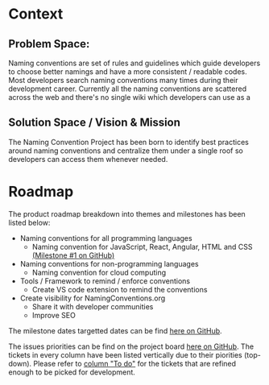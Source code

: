 # Context
## Problem Space:
Naming conventions are set of rules and guidelines which guide developers to choose better namings and have a more consistent / readable codes. Most developers search naming conventions many times during their development career. Currently all the naming conventions are scattered across the web and there's no single wiki which developers can use as a 

## Solution Space / Vision & Mission
The Naming Convention Project has been born to identify best practices around naming conventions and centralize them under a single roof so developers can access them whenever needed.

# Roadmap
The product roadmap breakdown into themes and milestones has been listed below:
- Naming conventions for all programming languages
    - Naming convention for JavaScript, React, Angular, HTML and CSS [(Milestone #1 on GitHub)](https://github.com/naming-convention/naming-convention-guides/milestone/1)
- Naming conventions for non-programming languages
    - Naming convention for cloud computing
- Tools / Framework to remind / enforce conventions
    - Create VS code extension to remind the conventions
- Create visibility for NamingConventions.org
    - Share it with developer communities
    - Improve SEO

The milestone dates targetted dates can be find [here on GitHub](https://github.com/naming-convention/naming-convention-guides/milestones).


The issues priorities can be find on the project board [here on GitHub](https://github.com/naming-convention/naming-convention-guides/projects/1). The tickets in every column have been listed vertically due to their piorities (top-down). Please refer to [column "To do"](https://github.com/naming-convention/naming-convention-guides/projects/1#column-4526844) for the tickets that are refined enough to be picked for development.
